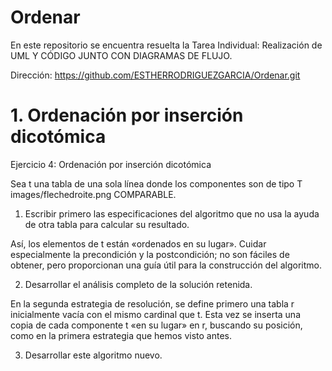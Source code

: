 # Ordenar
En este repositorio se encuentra resuelta la Tarea Individual: Realización de UML Y CÓDIGO JUNTO CON DIAGRAMAS DE FLUJO.

Dirección: https://github.com/ESTHERRODRIGUEZGARCIA/Ordenar.git

# 1. Ordenación por inserción dicotómica

Ejercicio 4: Ordenación por inserción dicotómica

Sea t una tabla de una sola línea donde los componentes son de tipo T images/flechedroite.png COMPARABLE.
1. Escribir primero las especificaciones del algoritmo que no usa la ayuda de otra tabla para calcular su resultado.

Así, los elementos de t están «ordenados en su lugar». Cuidar especialmente la precondición y la postcondición; no son fáciles de obtener, pero proporcionan una guía útil para la construcción del algoritmo.

2. Desarrollar el análisis completo de la solución retenida.

En la segunda estrategia de resolución, se define primero una tabla r inicialmente vacía con el mismo cardinal que t. Esta vez se inserta una copia de cada componente t «en su lugar» en r, buscando su posición, como en la primera estrategia que hemos visto antes.

3. Desarrollar este algoritmo nuevo.

